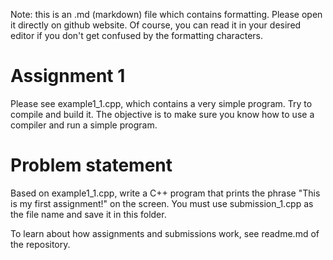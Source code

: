 Note: this is an .md (markdown) file which contains formatting. Please open it directly on github website. Of course, you can read it in your desired editor if you don't get confused by the formatting characters.

# Assignment 1

Please see example1_1.cpp, which contains a very simple program. Try to compile and build it. The objective is to make sure you know how to use a compiler and run a simple program. 

# Problem statement
Based on example1_1.cpp, write a C++ program that prints the phrase "This is my first assignment!" on the screen. You must use submission_1.cpp as the file name and save it in this folder.

To learn about how assignments and submissions work, see readme.md of the repository.